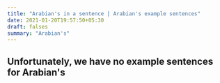 ```yaml
---
title: "Arabian's in a sentence | Arabian's example sentences"
date: 2021-01-20T19:57:50+05:30
draft: falses
summary: "Arabian's"
---
```

## Unfortunately, we have no example sentences for Arabian's                 

